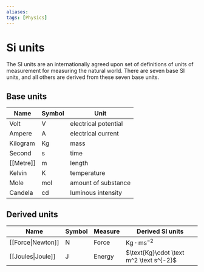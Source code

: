 ```yaml
---
aliases: 
tags: [Physics]
---
```


# Si units

The SI units are an internationally agreed upon set of definitions of units of measurement for measuring the natural world. There are seven base SI units, and all others are derived from these seven base units.

## Base units

Name | Symbol | Unit
-----|--------------|---------------
Volt| V | electrical potential
Ampere| A | electrical current
Kilogram | Kg| mass
Second| s | time
[[Metre]]| m | length
Kelvin| K | temperature
Mole| mol | amount of substance
Candela| cd | luminous intensity

## Derived units
Name | Symbol | Measure | Derived SI units
-----|--------|---------|-----------------
[[Force\|Newton]] | N | Force | $\text{Kg}\cdot \text{ms}^{-2}$
[[Joules\|Joule]] | J | Energy | $\text{Kg}\cdot \text m^2 \text s^{-2}$
